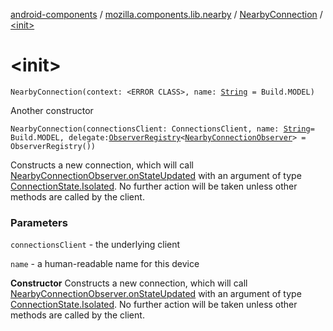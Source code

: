[android-components](../../index.md) / [mozilla.components.lib.nearby](../index.md) / [NearbyConnection](index.md) / [&lt;init&gt;](./-init-.md)

# &lt;init&gt;

`NearbyConnection(context: <ERROR CLASS>, name: `[`String`](https://kotlinlang.org/api/latest/jvm/stdlib/kotlin/-string/index.html)` = Build.MODEL)`

Another constructor

`NearbyConnection(connectionsClient: ConnectionsClient, name: `[`String`](https://kotlinlang.org/api/latest/jvm/stdlib/kotlin/-string/index.html)` = Build.MODEL, delegate: `[`ObserverRegistry`](../../mozilla.components.support.base.observer/-observer-registry/index.md)`<`[`NearbyConnectionObserver`](../-nearby-connection-observer/index.md)`> = ObserverRegistry())`

Constructs a new connection, which will call [NearbyConnectionObserver.onStateUpdated](../-nearby-connection-observer/on-state-updated.md)
    with an argument of type [ConnectionState.Isolated](-connection-state/-isolated.md). No further action will be taken unless
    other methods are called by the client.

### Parameters

`connectionsClient` - the underlying client

`name` - a human-readable name for this device

**Constructor**
Constructs a new connection, which will call [NearbyConnectionObserver.onStateUpdated](../-nearby-connection-observer/on-state-updated.md)
    with an argument of type [ConnectionState.Isolated](-connection-state/-isolated.md). No further action will be taken unless
    other methods are called by the client.


